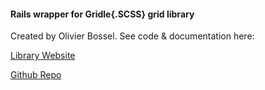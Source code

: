 #### Rails wrapper for Gridle{.SCSS} grid library

Created by Olivier Bossel. See code & documentation here:

[Library Website](http://gridle.org/)

[Github Repo](https://github.com/olivierbossel/gridle)
